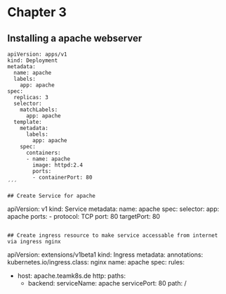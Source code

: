 # Chapter 3

## Installing a apache webserver

```
apiVersion: apps/v1
kind: Deployment
metadata:
  name: apache
  labels:
    app: apache
spec:
  replicas: 3
  selector:
    matchLabels:
      app: apache
  template:
    metadata:
      labels:
        app: apache
    spec:
      containers:
      - name: apache
        image: httpd:2.4
        ports:
        - containerPort: 80
´´´

## Create Service for apache

```
apiVersion: v1
kind: Service
metadata:
  name: apache
spec:
  selector:
    app: apache
  ports:
    - protocol: TCP
      port: 80
      targetPort: 80
```

## Create ingress resource to make service accessable from internet via ingress nginx

```
apiVersion: extensions/v1beta1
kind: Ingress
metadata:
  annotations:
    kubernetes.io/ingress.class: nginx
  name: apache 
spec:
  rules:
  - host: apache.teamk8s.de
    http:
      paths:
      - backend:
          serviceName: apache
          servicePort: 80
        path: /
```